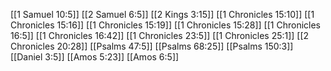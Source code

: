 [[1 Samuel 10:5]]
[[2 Samuel 6:5]]
[[2 Kings 3:15]]
[[1 Chronicles 15:10]]
[[1 Chronicles 15:16]]
[[1 Chronicles 15:19]]
[[1 Chronicles 15:28]]
[[1 Chronicles 16:5]]
[[1 Chronicles 16:42]]
[[1 Chronicles 23:5]]
[[1 Chronicles 25:1]]
[[2 Chronicles 20:28]]
[[Psalms 47:5]]
[[Psalms 68:25]]
[[Psalms 150:3]]
[[Daniel 3:5]]
[[Amos 5:23]]
[[Amos 6:5]]
